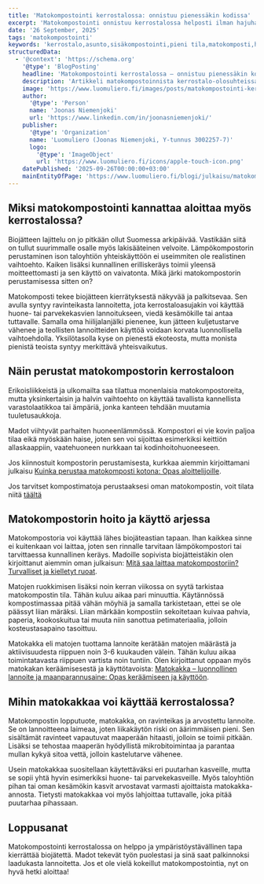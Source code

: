 ```yaml
---
title: 'Matokompostointi kerrostalossa: onnistuu pienessäkin kodissa'
excerpt: 'Matokompostointi onnistuu kerrostalossa helposti ilman hajuhaittoja. Opi perustamaan oma komposti ja hyödyntämään matokakka.'
date: '26 September, 2025'
tags: 'matokompostointi'
keywords: 'kerrostalo,asunto,sisäkompostointi,pieni tila,matokomposti,hajuton,huonekasvit,parveke,mökki,biojäte,keittiöjäte,kompostointi,helppous,vähätilainen,kaupunkikompostointi,ekologisuus,ympäristö,asuminen,kierrätys,ravinnekierto,jätteiden hyödyntäminen'
structuredData:
  - '@context': 'https://schema.org'
    '@type': 'BlogPosting'
    headline: 'Matokompostointi kerrostalossa – onnistuu pienessäkin kodissa'
    description: 'Artikkeli matokompostoinnista kerrostalo-olosuhteissa: miten aloittaa helposti, mitä hyötyjä syntyy ja miten matokakkaa voi hyödyntää kaupunkiympäristössä.'
    image: 'https://www.luomuliero.fi/images/posts/matokompostointi-kerrostalossa-onnistuu-pienessakin-kodissa/matokomposti_kerrostalossa-1200.jpg'
    author:
      '@type': 'Person'
      name: 'Joonas Niemenjoki'
      url: 'https://www.linkedin.com/in/joonasniemenjoki/'
    publisher:
      '@type': 'Organization'
      name: 'Luomuliero (Joonas Niemenjoki, Y-tunnus 3002257-7)'
      logo:
        '@type': 'ImageObject'
        url: 'https://www.luomuliero.fi/icons/apple-touch-icon.png'
    datePublished: '2025-09-26T00:00:00+03:00'
    mainEntityOfPage: 'https://www.luomuliero.fi/blogi/julkaisu/matokompostointi-kerrostalossa-onnistuu-pienessakin-kodissa'
---
```


## Miksi matokompostointi kannattaa aloittaa myös kerrostalossa?

Biojätteen lajittelu on jo pitkään ollut Suomessa arkipäivää. Vastikään siitä on tullut suurimmalle osalle myös lakisääteinen velvoite. Lämpökompostorin perustaminen ison taloyhtiön yhteiskäyttöön ei useimmiten ole realistinen vaihtoehto. Kaiken lisäksi kunnallinen erilliskeräys toimii yleensä moitteettomasti ja sen käyttö on vaivatonta. Mikä järki matokompostorin perustamisessa sitten on?

Matokomposti tekee biojätteen kierrätyksestä näkyvää ja palkitsevaa. Sen avulla syntyy ravinteikasta lannoitetta, jota kerrostaloasujakin voi käyttää huone- tai parvekekasvien lannoitukseen, viedä kesämökille tai antaa tuttavalle. Samalla oma hiilijalanjälki pienenee, kun jätteen kuljetustarve vähenee ja teollisten lannoitteiden käyttöä voidaan korvata luonnollisella vaihtoehdolla. Yksilötasolla kyse on pienestä ekoteosta, mutta monista pienistä teoista syntyy merkittävä yhteisvaikutus.

## Näin perustat matokompostorin kerrostaloon

Erikoisliikkeistä ja ulkomailta saa tilattua monenlaisia matokompostoreita, mutta yksinkertaisin ja halvin vaihtoehto on käyttää tavallista kannellista varastolaatikkoa tai ämpäriä, jonka kanteen tehdään muutamia tuuletusaukkoja.

Madot viihtyvät parhaiten huoneenlämmössä. Kompostori ei vie kovin paljoa tilaa eikä myöskään haise, joten sen voi sijoittaa esimerkiksi keittiön allaskaappiin, vaatehuoneen nurkkaan tai kodinhoitohuoneeseen.

Jos kiinnostuit kompostorin perustamisesta, kurkkaa aiemmin kirjoittamani julkaisu [Kuinka perustaa matokomposti kotona: Opas aloittelijoille](https://www.luomuliero.fi/blogi/julkaisu/kuinka-perustaa-matokomposti-kotona-opas-aloittelijoille).

<aside>Jos tarvitset kompostimatoja perustaaksesi oman matokompostin, voit tilata niitä <a href="https://www.luomuliero.fi/madot">täältä</a></aside>

## Matokompostorin hoito ja käyttö arjessa

Matokompostoria voi käyttää lähes biojäteastian tapaan. Ihan kaikkea sinne ei kuitenkaan voi laittaa, joten sen rinnalle tarvitaan lämpökompostori tai tarvittaessa kunnallinen keräys. Madoille sopivista biojätteistäkin olen kirjoittanut aiemmin oman julkaisun: [Mitä saa laittaa matokompostoriin? Turvalliset ja kielletyt ruoat](https://www.luomuliero.fi/blogi/julkaisu/mita-saa-laittaa-matokompostoriin-turvalliset-ja-kielletyt-ruoat).

Matojen ruokkimisen lisäksi noin kerran viikossa on syytä tarkistaa matokompostin tila. Tähän kuluu aikaa pari minuuttia. Käytännössä kompostimassaa pitää vähän möyhiä ja samalla tarkistetaan, ettei se ole päässyt liian märäksi. Liian märkään kompostiin sekoitetaan kuivaa pahvia, paperia, kookoskuitua tai muuta niin sanottua petimateriaalia, jolloin kosteustasapaino tasoittuu.

Matokakka eli matojen tuottama lannoite kerätään matojen määrästä ja aktiivisuudesta riippuen noin 3-6 kuukauden välein. Tähän kuluu aikaa toimintatavasta riippuen vartista noin tuntiin. Olen kirjoittanut oppaan myös matokakan keräämisesestä ja käyttötavoista: [Matokakka – luonnollinen lannoite ja maanparannusaine: Opas keräämiseen ja käyttöön](https://www.luomuliero.fi/blogi/julkaisu/matokakka-luonnollinen-lannoite-opas-aloittelijoille).

## Mihin matokakkaa voi käyttää kerrostalossa?

Matokompostin lopputuote, matokakka, on ravinteikas ja arvostettu lannoite. Se on lannoitteena laimeaa, joten liikakäytön riski on äärimmäisen pieni. Sen sisältämät ravinteet vapautuvat maaperään hitaasti, jolloin se toimii pitkään. Lisäksi se tehostaa maaperän hyödyllistä mikrobitoimintaa ja parantaa mullan kykyä sitoa vettä, jolloin kastelutarve vähenee.

Usein matokakkaa suositellaan käytettäväksi eri puutarhan kasveille, mutta se sopii yhtä hyvin esimerkiksi huone- tai parvekekasveille. Myös taloyhtiön pihan tai oman kesämökin kasvit arvostavat varmasti ajoittaista matokakka-annosta. Tietysti matokakkaa voi myös lahjoittaa tuttavalle, joka pitää puutarhaa pihassaan.

## Loppusanat

Matokompostointi kerrostalossa on helppo ja ympäristöystävällinen tapa kierrättää biojätettä. Madot tekevät työn puolestasi ja sinä saat palkinnoksi laadukasta lannoitetta. Jos et ole vielä kokeillut matokompostointia, nyt on hyvä hetki aloittaa!
